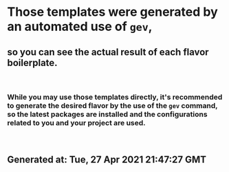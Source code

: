 # Those templates were generated by an automated use of **`gev`**,

## so you can see the actual result of each flavor boilerplate.

<br/>

### While you may use those templates directly, it's recommended to generate the desired flavor by the use of the `gev` command, so the latest packages are installed and the configurations related to you and your project are used.

<br/>

## Generated at: **Tue, 27 Apr 2021 21:47:27 GMT**
